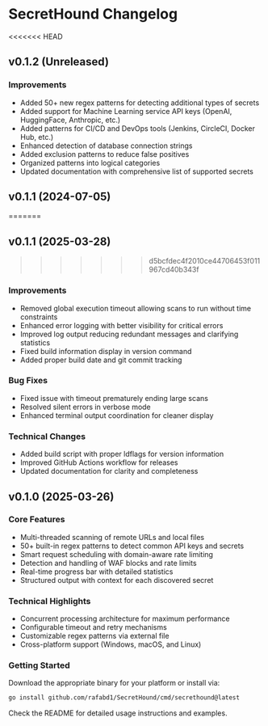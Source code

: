 # SecretHound Changelog

<<<<<<< HEAD
## v0.1.2 (Unreleased)

### Improvements
- Added 50+ new regex patterns for detecting additional types of secrets
- Added support for Machine Learning service API keys (OpenAI, HuggingFace, Anthropic, etc.)
- Added patterns for CI/CD and DevOps tools (Jenkins, CircleCI, Docker Hub, etc.)
- Enhanced detection of database connection strings
- Added exclusion patterns to reduce false positives
- Organized patterns into logical categories
- Updated documentation with comprehensive list of supported secrets

## v0.1.1 (2024-07-05)
=======
## v0.1.1 (2025-03-28)
>>>>>>> d5bcfdec4f2010ce44706453f011967cd40b343f

### Improvements
- Removed global execution timeout allowing scans to run without time constraints
- Enhanced error logging with better visibility for critical errors
- Improved log output reducing redundant messages and clarifying statistics
- Fixed build information display in version command
- Added proper build date and git commit tracking

### Bug Fixes
- Fixed issue with timeout prematurely ending large scans
- Resolved silent errors in verbose mode
- Enhanced terminal output coordination for cleaner display

### Technical Changes
- Added build script with proper ldflags for version information
- Improved GitHub Actions workflow for releases
- Updated documentation for clarity and completeness

## v0.1.0 (2025-03-26)

### Core Features
- Multi-threaded scanning of remote URLs and local files
- 50+ built-in regex patterns to detect common API keys and secrets
- Smart request scheduling with domain-aware rate limiting
- Detection and handling of WAF blocks and rate limits
- Real-time progress bar with detailed statistics
- Structured output with context for each discovered secret

### Technical Highlights
- Concurrent processing architecture for maximum performance
- Configurable timeout and retry mechanisms
- Customizable regex patterns via external file
- Cross-platform support (Windows, macOS, and Linux)

### Getting Started
Download the appropriate binary for your platform or install via:
```bash
go install github.com/rafabd1/SecretHound/cmd/secrethound@latest
```

Check the README for detailed usage instructions and examples.
